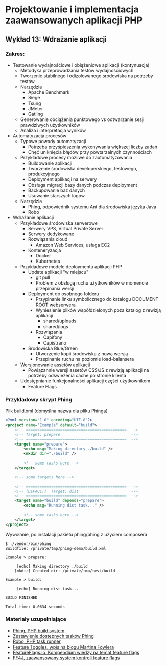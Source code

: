 # Projektowanie i implementacja zaawansowanych aplikacji PHP

## Wykład 13: Wdrażanie aplikacji

### Zakres:

- Testowanie wydajnośćiowe i obiążeniowe aplikacji (kontynuacja)
    - Metodyka przeprowadzania testów wydajnościowych
    - Tworzenie stabilnego i odizolowanego środowiska na potrzeby testów
    - Narzędzia
        - Apache Benchmark
        - Siege
        - Tsung
        - JMeter
        - Gatling
    - Generowanie obciążenia punktowego vs odtwarzanie sesji prawdziwych użytkowników
    - Analiza i interpretacja wyników
- Automatyzacja procesów
    - Typowe powody automatyzacji
        - Potrzeba przyśpieszenia wykonywania większej liczby zadań 
        - Chęć uniknięcia błędów przy powtarzalnych czynnościach
    - Przykładowe procesy możliwe do zautomatyzowania
        - Buildowanie aplikacji
        - Tworzenie środowiska developerskiego, testowego, produkcyjnego
        - Deployment aplikacji na serwery
        - Obsługa migracji bazy danych podczas deployment
        - Backupowanie baz danych
        - Usuwanie starszych logów
    - Narzędzia
        - Phing, odpowiednik systemu Ant dla środowiska języka Java
        - Robo
- Wdrażanie aplikacji
    - Przykładowe środowiska serwerowe
        - Serwery VPS, Virtual Private Server
        - Serwery dedykowane
        - Rozwiązania cloud
            - Amazon Web Services, usługa EC2
        - Konteneryzacja
            - Docker
            - Kubernetes
    - Przykładowe modele deploymentu aplikacji PHP
        - Update aplikacji "w miejscu"
            - git pull
            - Problem z obsługą ruchu użytkowników w momencie przepinania wersji
        - Deployment do osobnego folderu
            - Przypinanie linku symbolicznego do katalogu DOCUMENT ROOT webserwera
            - Wyniesienie plików współdzielonych poza katalog z rewizją aplikacji
                - shared/uploads
                - shared/logs
            - Rozwiązania
                - Capifony
                - Capistrano
        - Środowiska Blue/Green
            - Utworzenie kopii środowiska z nową wersją
            - Przepinanie ruchu na poziomie load-balansera
    - Wersjonowanie assetów aplikacji
        - Powiązannie wersji assetów CSS/JS z rewizją aplikacji na potrzeby odświeżenia cache po stronie klienta
    - Udostępnianie funkcjonalności aplikacji części użytkownikom
        - Feature Flags
  
    
### Przykładowy skrypt Phing

Plik build.xml (domyślna nazwa dla pliku Phinga)

```xml
<?xml version="1.0" encoding="UTF-8"?>
<project name="Example" default="build">
    <!-- ============================================  -->
    <!-- Target: prepare                               -->
    <!-- ============================================  -->
    <target name="prepare">
        <echo msg="Making directory ./build" />
        <mkdir dir="./build" />
        
        <!-- some tasks here -->
    </target>

    <!-- some targets here -->

    <!-- ============================================  -->
    <!-- (DEFAULT)  Target: dist                       -->
    <!-- ============================================  -->
    <target name="build" depends="prepare">
        <echo msg="Running dist task..." />
        
        <!-- some tasks here -->
    </target>
</project>
```

Wywołanie, po instalacji pakietu phing/phing z użyciem composera

```
$ ./vendor/bin/phing
Buildfile: /private/tmp/phing-demo/build.xml

Example > prepare:

     [echo] Making directory ./build
    [mkdir] Created dir: /private/tmp/test/build

Example > build:

     [echo] Running dist task...

BUILD FINISHED

Total time: 0.0634 seconds
```


### Materiały uzupełniające

- [Phing, PHP build system](https://www.phing.info)
- [Zestawienie dostępnych tasków Phing](https://www.phing.info/phing/guide/en/output/hlhtml/#app.coretasks)
- [Robo, PHP task runner](https://robo.li)
- [Feature Toggles, wpis na blogu Martina Fowlera](https://martinfowler.com/articles/feature-toggles.html)
- [FeatureFlags.io, Kompendium wiedzy na temat feature flags](http://featureflags.io)
- [FF4J, zaawansowany system kontroli feature flags](http://ff4j.org)